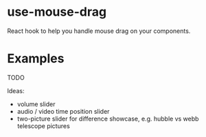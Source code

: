 # use-mouse-drag

React hook to help you handle mouse drag on your components.

# Examples

TODO

Ideas:
- volume slider
- audio / video time position slider
- two-picture slider for difference showcase, e.g. hubble vs webb telescope pictures
